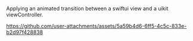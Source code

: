 Applying an animated transition between a swiftui view and a uikit viewController.



https://github.com/user-attachments/assets/5a59b4d6-6ff5-4c5c-833e-b2d97f428838

